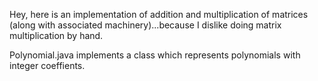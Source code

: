 Hey, here is an implementation of addition and multiplication of matrices (along with associated machinery)...because I dislike doing matrix multiplication by hand.

Polynomial.java implements a class which represents polynomials with integer coeffients.